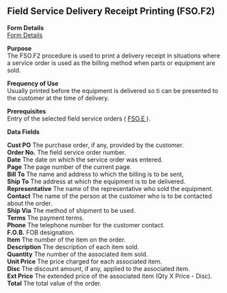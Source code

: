 ##  Field Service Delivery Receipt Printing (FSO.F2)

<PageHeader />

**Form Details**  
[ Form Details ](FSO-F2-1/README.md)   

**Purpose**  
The FSO.F2 procedure is used to print a delivery receipt in situations where a
service order is used as the billing method when parts or equipment are sold.

**Frequency of Use**  
Usually printed before the equipment is delivered so ti can be presented to
the customer at the time of delivery.

**Prerequisites**  
Entry of the selected field service orders ( [ FSO.E ](../../../../rover/FS-OVERVIEW/FS-ENTRY/FS-CONTROL/FSO-E) ). 

**Data Fields**

**Cust PO** The purchase order, if any, provided by the customer.  
**Order No.** The field service order number.  
**Date** The date on which the service order was entered.  
**Page** The page number of the current page.  
**Bill To** The name and address to which the billing is to be sent,  
**Ship To** The address at which the equipment is to be delivered.  
**Representative** The name of the representative who sold the equipment.  
**Contact** The name of the person at the customer who is to be contacted
about the order.  
**Ship Via** The method of shipment to be used.  
**Terms** The payment terms.  
**Phone** The telephone number for the customer contact.  
**F.O.B.** FOB designation.  
**Item** The number of the item on the order.  
**Description** The description of each item sold.  
**Quantity** The number of the associated item sold.  
**Unit Price** The price charged for each associated item.  
**Disc** The discount amount, if any, applied to the associated item.  
**Ext Price** The extended price of the associated item (Qty X Price - Disc).  
**Total** The total value of the order.  
  
<badge text= "Version 8.10.57" vertical="middle" />

<PageFooter />